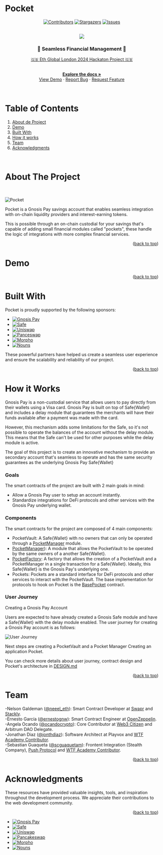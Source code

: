 # Pocket

<a name="readme-top"></a>

<div align="center">

[![Contributors][contributors-shield]][contributors-url]
[![Stargazers][stars-shield]][stars-url]
[![Issues][issues-shield]][issues-url]

</div>

<!-- PROJECT INTRO -->

<!-- Notas:

No olvidar conectar los repos o folders
No olvidar subir el link de la landing para test 
No olvidar subir el link del demo 

 -->

<br />
<div align="center">
  <a href="https://github.com/EthPocketHQ/Pocket">
    <img src="https://i.ibb.co/fQTyzNt/Pocket-Landing-Taman-o-original-1.png">
  </a>

 <h3 align="center"> 🔵 Seamless Financial Management 🔵</h3>

  <p align="center">

  [🇬🇧 Eth Global London 2024 Hackaton Project 🇬🇧](https://ethglobal.com/events/london2024/)

   <br />
    <a href="https://github.com/EthPocketHQ/Pocket"><strong>Explore the docs »</strong></a>
    <br />
    <a href="https://github.com/EthPocketHQ/Pocket">View Demo</a>
    ·
    <!-- Agregar Demo Link Aquí -->
    <a href="https://github.com/EthPocketHQ/Pocket">Report Bug</a>
    ·
    <a href="https://github.com/EthPocketHQ/Pocket">Request Feature</a>
  </p>
</div>

<br />


<!-- TABLE OF CONTENTS -->

# Table of Contents 

1. [About de Project](#about-the-project)
2. [Demo](#demo)
3. [Built With](#built-with)
4. [How it works](#how-it-works)
5. [Team](#team)
6. [Acknowledgments](#acknowledgments)

<br />


<!-- ABOUT THE PROJECT -->

# About The Project


<br />


![Pocket](https://i.ibb.co/Th62q8H/Screenshot-2024-03-17-at-12-23-47-AM.png)

Pocket is a Gnosis Pay savings account that enables seamless integration with on-chain liquidity providers and interest-earning tokens. 

This is possible through an on-chain custodial for your savings that's capable of adding small financial modules called "pockets", these handle the logic of integrations with more complex financial services.




<p align="right">(<a href="#readme-top">back to top</a>)</p>


# Demo

<!-- INSERTAR DEMO AQUÍ-->

<p align="right">(<a href="#readme-top">back to top</a>)</p>

# Built With


Pocket is proudly supported by the following sponsors:


* [![Gnosis Pay][gnosispay.com]][gnosispay-url]
* [![Safe][safe.global]][safe-url]
* [![Uniswap][uniswap.org]][uniswap-url]
* [![Panceswap][pancakeswap.finance]][pancakeswap-url]
* [![Morpho][morpho.org]][morpho-url]
* [![Nouns][nouns.wtf]][nouns-url]


These powerful partners have helped us create a seamless user experience and ensure the scalability and reliability of our project.

<p align="right">(<a href="#readme-top">back to top</a>)</p>



<!-- GETTING STARTED   -->


# How it Works


Gnosis Pay is a non-custodial service that allows users to pay directly from their wallets using a Visa card. Gnosis Pay is built on top of Safe{Wallet} and includes a delay module that guarantees the merchants will have their funds available after a payment was made with the card.

However, this mechanism adds some limitations for the Safe, so it's not possible to operate the balances of the account without the delay module. This means that the Safe can't be used for other purposes while the delay module is active.

The goal of this project is to create an innovative mechanism to provide an secondary account that's seamless to operate and has the same security guarantees as the underlying Gnosis Pay Safe{Wallet}

### Goals

The smart contracts of the project are built with 2 main goals in mind:

- Allow a Gnosis Pay user to setup an account instantly.
- Standardize integrations for DeFi protocols and other services with the Gnosis Pay underlying wallet.

### Components

The smart contracts for the project are composed of 4 main components:

- PocketVault: A Safe{Wallet} with no owners that can only be operated through a [PocketManager](./packages/contracts/src/PocketManager.sol) module.
- [PocketManager](./packages/contracts/src/PocketManager.sol)): A module that allows the PocketVault to be operated by the same owners of a another Safe{Wallet}.
- [PocketFactory](.packages/contracts/src/PocketFactory.sol): A factory that allows the creation of a PocketVault and a PocketManager in a single transaction for a Safe{Wallet}. Ideally, this Safe{Wallet} is the Gnosis Pay's underlying one.
- Pockets: Pockets are a standard interface for DeFi protocols and other services to interact with the PocketVault. The base implementation for protocols to hook on Pocket is the [BasePocket](./packages/contracts/src/base/BasePocket.sol) contract.

### User Journey

Creating a Gnosis Pay Account

Users are expected to have already created a Gnosis Safe module and have a Safe{Wallet} with the delay module enabled. The user journey for creating a Gnosis Pay account is as follows:

![User Journey](https://i.ibb.co/HCz3TSG/Screenshot-2024-03-17-at-12-14-23-AM.png)


Next steps are creating a PocketVault and a Pocket Manager
Creating an application Pocket.


You can check more details about user journey, contract design and Pocket's architecture in [DESIGN.md](https://github.com/EthPocketHQ/Pocket/blob/main/DESIGN.md)


<p align="right">(<a href="#readme-top">back to top</a>)</p>


<!-- CONTACT -->



# Team


-Nelson Galdeman ([@neeel_eth](https://twitter.com/neeel_eth)): Smart Contract Developer at [Swapr](https://twitter.com/Swapr_dapp) and [Stackly]( https://twitter.com/Stacklydapp).
<br />
-Ernesto García ([@ernestognw](https://twitter.com/ernestognw)): Smart Contract Engineer at [OpenZeppelin](https://twitter.com/OpenZeppelin).
<br />
-Angela Ocando ([@ocandocrypto](https://twitter.com/ocandocrypto)): Core Contributor at [Web3 Citizen](https://twitter.com/web3citizenxyz) and Arbitrum DAO Delegate.
<br />
-Jonathan Diaz ([@jonthdiaz](https://twitter.com/jonthdiaz)): Software Architect at Playvox and [WTF Academy Contributor](https://twitter.com/WTFAcademy_).
<br />
-Sebastian Guaqueta ([@scguaquetam](https://twitter.com/scguaquetam)): Frontent Integration (Stealth Company), [Push Protocol](https://twitter.com/pushprotocol) and [WTF Academy Contributor](https://twitter.com/WTFAcademy_).
<br />


<p align="right">(<a href="#readme-top">back to top</a>)</p>


<!-- ACKNOWLEDGMENTS -->

# Acknowledgments

<!-- 


We would like to express our gratitude to the following resources that have been invaluable in the development of Stake Garden:

* [1inch Docs](https://portal.1inch.dev/documentation/authentication)
* [Metamask SDK](https://docs.metamask.io/wallet/how-to/use-sdk/)
* [The Graph Docs](https://thegraph.com/docs)
* [Nouns Artwork](https://nouns.center/assets)

-->

<!-- * [Filecoin Docs](https://docs.filecoin.io/) -->

These resources have provided valuable insights, tools, and inspiration throughout the development process. We appreciate their contributions to the web development community.

<p align="right">(<a href="#readme-top">back to top</a>)</p>



<!-- MARKDOWN LINKS -->

[contributors-shield]: https://img.shields.io/github/contributors/EthPocketHQ/Pocket.svg?style=for-the-badge

[contributors-url]: https://github.com/EthPocketHQ/Pocket/graphs/contributors

[stars-shield]: https://img.shields.io/github/stars/EthPocketHQ/Pocket.svg?style=for-the-badge

[stars-url]: https://github.com/EthPocketHQ/Pocket/stargazers

[issues-shield]: https://img.shields.io/github/issues/EthPocketHQ/Pocket.svg?style=for-the-badge&logoColor=white

[issues-url]: https://github.com/EthPocketHQ/Pocket/issues


<!-- SPONSORS -->


[gnosispay.com]:https://img.shields.io/badge/gnosispay-6FAEF6?style=for-the-badge&logo=gnosispay&logoColor=white
[gnosispay-url]:https://gnosispay.com

[safe.global]:https://img.shields.io/badge/safe-6FAEF6?style=for-the-badge&logo=safe&logoColor=white
[safe-url]:https://safe.global

[uniswap.org]:https://img.shields.io/badge/uniswap-6FAEF6?style=for-the-badge&logo=uniswap&logoColor=white
[uniswap-url]:https://uniswap.org

[pancakeswap.finance]:https://img.shields.io/badge/pancakeswap-6FAEF6?style=for-the-badge&logo=pancakeswap&logoColor=white
[pancakeswap-url]:https://pancakeswap.finance

[morpho.org]:https://img.shields.io/badge/morpho-6FAEF6?style=for-the-badge&logo=morpho&logoColor=white
[morpho-url]:https://morpho.org/

[nouns.wtf]:https://img.shields.io/badge/nounsdao-6FAEF6?style=for-the-badge&logo=nounsdao&logoColor=white
[Nouns-url]:https://nouns.wtf


* [![Gnosis Pay][gnosispay.com]][gnosispay-url]
* [![Safe][safe.global]][safe-url]
* [![Uniswap][uniswap.org]][uniswap-url]
* [![Pancakeswap][pancakeswap.finance]][pancakeswap-url]
* [![Morpho][morpho.org]][morpho-url]
* [![Nouns][nouns.wtf]][nouns-url]
